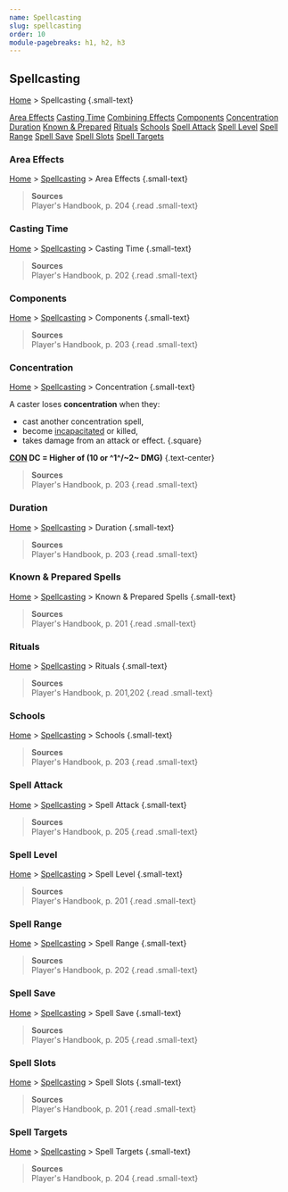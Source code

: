 ```yaml
---
name: Spellcasting
slug: spellcasting
order: 10
module-pagebreaks: h1, h2, h3
---
```

## Spellcasting
[Home](home) > Spellcasting {.small-text}

<div id="menu-container">
    <a href="area-effect">Area Effects</a>
    <a href="casting-time">Casting Time</a>
    <a href="combining-effects">Combining Effects</a>
    <a href="components">Components</a>
    <a href="concentration">Concentration</a>
    <a href="duration">Duration</a>
    <a href="known-prepared-spells">Known & Prepared</a>
    <a href="rituals">Rituals</a>
    <a href="schools">Schools</a>
    <a href="spell-attack">Spell Attack</a>
    <a href="spell-level">Spell Level</a>
    <a href="spell-range">Spell Range</a>
    <a href="spell-saves">Spell Save</a>
    <a href="spell-slots">Spell Slots</a>
    <a href="spell-targets">Spell Targets</a>
</div>



### Area Effects
[Home](home) > [Spellcasting](spellcasting) > Area Effects {.small-text}

> **Sources** <br/>
> Player's Handbook, p. 204
{.read .small-text}



### Casting Time
[Home](home) > [Spellcasting](spellcasting) > Casting Time {.small-text}

> **Sources** <br/>
> Player's Handbook, p. 202
{.read .small-text}



### Components
[Home](home) > [Spellcasting](spellcasting) > Components {.small-text}

> **Sources** <br/>
> Player's Handbook, p. 203
{.read .small-text}



### Concentration
[Home](home) > [Spellcasting](spellcasting) > Concentration {.small-text}

A caster loses **concentration** when they:
- cast another concentration spell,
- become [incapacitated](incapacitated) or killed,
- takes damage from an attack or effect.
{.square}

 **[CON](constitution) DC = Higher of (10 or ^1^/~2~ DMG)** {.text-center}

> **Sources** <br/>
> Player's Handbook, p. 203
{.read .small-text}



### Duration
[Home](home) > [Spellcasting](spellcasting) > Duration {.small-text}

> **Sources** <br/>
> Player's Handbook, p. 203
{.read .small-text}



### Known & Prepared Spells
[Home](home) > [Spellcasting](spellcasting) > Known & Prepared Spells {.small-text}

> **Sources** <br/>
> Player's Handbook, p. 201
{.read .small-text}



### Rituals
[Home](home) > [Spellcasting](spellcasting) > Rituals {.small-text}

> **Sources** <br/>
> Player's Handbook, p. 201,202
{.read .small-text}



### Schools
[Home](home) > [Spellcasting](spellcasting) > Schools {.small-text}

> **Sources** <br/>
> Player's Handbook, p. 203
{.read .small-text}



### Spell Attack
[Home](home) > [Spellcasting](spellcasting) > Spell Attack {.small-text}

> **Sources** <br/>
> Player's Handbook, p. 205
{.read .small-text}



### Spell Level
[Home](home) > [Spellcasting](spellcasting) > Spell Level {.small-text}

> **Sources** <br/>
> Player's Handbook, p. 201
{.read .small-text}



### Spell Range
[Home](home) > [Spellcasting](spellcasting) > Spell Range {.small-text}

> **Sources** <br/>
> Player's Handbook, p. 202
{.read .small-text}



### Spell Save
[Home](home) > [Spellcasting](spellcasting) > Spell Save {.small-text}

> **Sources** <br/>
> Player's Handbook, p. 205
{.read .small-text}



### Spell Slots
[Home](home) > [Spellcasting](spellcasting) > Spell Slots {.small-text}

> **Sources** <br/>
> Player's Handbook, p. 201
{.read .small-text}



### Spell Targets
[Home](home) > [Spellcasting](spellcasting) > Spell Targets {.small-text}

> **Sources** <br/>
> Player's Handbook, p. 204
{.read .small-text}